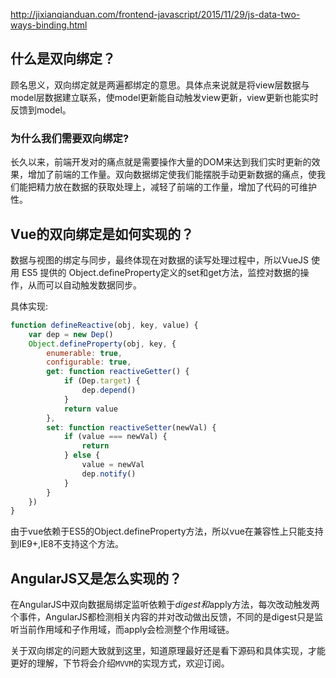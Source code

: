 http://jixianqianduan.com/frontend-javascript/2015/11/29/js-data-two-ways-binding.html

##  什么是双向绑定？

顾名思义，双向绑定就是两遍都绑定的意思。具体点来说就是将view层数据与model层数据建立联系，使model更新能自动触发view更新，view更新也能实时反馈到model。

### 为什么我们需要双向绑定?

长久以来，前端开发对的痛点就是需要操作大量的DOM来达到我们实时更新的效果，增加了前端的工作量。双向数据绑定使我们能摆脱手动更新数据的痛点，使我们能把精力放在数据的获取处理上，减轻了前端的工作量，增加了代码的可维护性。

## Vue的双向绑定是如何实现的？

数据与视图的绑定与同步，最终体现在对数据的读写处理过程中，所以VueJS 使用 ES5 提供的 Object.defineProperty定义的set和get方法，监控对数据的操作，从而可以自动触发数据同步。

具体实现:

``` javascript
function defineReactive(obj, key, value) {
    var dep = new Dep()
    Object.defineProperty(obj, key, {
        enumerable: true,
        configurable: true,
        get: function reactiveGetter() {
            if (Dep.target) {
                dep.depend()
            }
            return value
        },
        set: function reactiveSetter(newVal) {
            if (value === newVal) {
                return
            } else {
                value = newVal
                dep.notify()
            }
        }
    })
}

```

由于vue依赖于ES5的Object.defineProperty方法，所以vue在兼容性上只能支持到IE9+,IE8不支持这个方法。

## AngularJS又是怎么实现的？

在AngularJS中双向数据局绑定监听依赖于$digest和$apply方法，每次改动触发两个事件，AngularJS都检测相关内容的并对改动做出反馈，不同的是digest只是监听当前作用域和子作用域，而apply会检测整个作用域链。



关于双向绑定的问题大致就到这里，知道原理最好还是看下源码和具体实现，才能更好的理解，下节将会介绍`MVVM`的实现方式，欢迎订阅。